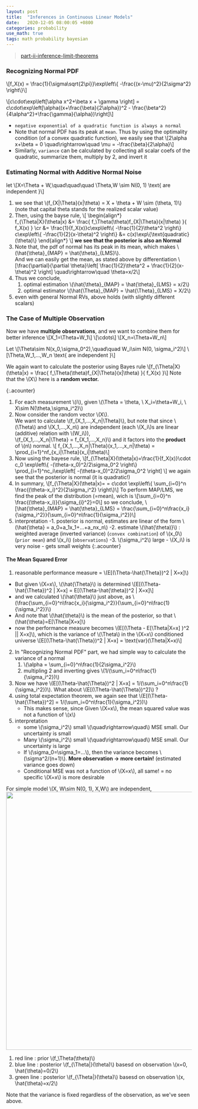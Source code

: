 ```yaml
---
layout: post
title:  "Inferences in Continuous Linear Models"
date:   2020-12-05 08:00:05 +0800
categories: probability
use_math: true
tags: math probability bayesian
---
```



> <a href="https://ocw.mit.edu/resources/res-6-012-introduction-to-probability-spring-2018/part-ii-inference-limit-theorems/" target="_blank">part-ii-inference-limit-theorems</a>

### Recognizing Normal PDF

\\[f\_X(x) = \frac{1}{\sigma\sqrt{2\pi}}\exp\left\\{ -\frac{(x-\mu)^2}{2\sigma^2} \right\\}\\]

\\[c\cdot\exp\left[\alpha x^2+\beta x + \gamma \right] = c\cdot\exp\left[\alpha((x+\frac{\beta}{2\alpha})^2 - \frac{\beta^2}{4\alpha^2}+\frac{\gamma}{\alpha})\right]\\]

- `negative exponential of a quadratic function is always a normal`
- Note that normal PDF has its peak at `mean`. Thus by using the optimality condition (of a convex quadratic function), we easily see that
  \\[2\alpha x+\beta = 0 \quad\rightarrow\quad \mu = -\frac{\beta}{2\alpha}\\]
- Similarly, `variance` can be calculated by collecting all scalar coefs of the quadratic, summarize them, multiply by 2, and invert it

### Estimating Normal with Additive Normal Noise
let
\\[X=\Theta + W,\quad\quad\quad \Theta,W \sim N(0, 1) \text{ are independent }\\]

1. we see that \\(f\_{X\|\Theta}(x\|\theta) = X + \theta + W \sim (\theta, 1)\\) (note that capital theta stands for the realized scalar value)
2. Then, using the bayse rule, 
   \\[
   \begin\{align\*\}  
   f\_{\Theta\|X}(\theta\|x) &= \frac{ f\_\Theta(\theta)f\_{X\|\Theta}(x\|\theta) }{ f\_X(x) } \cr
                             &= \frac{1}{f\_X(x)}c\exp\left\\{ -\frac{1}{2}\theta^2 \right\\} c\exp\left\\{ -\frac{1}{2}(x-\theta)^2 \right\\}
                             &= c(x)\exp\\{\text{quadratic}(\theta)\\}
   \end\{align\*\}
   \\]
   __we see that the posterior is also an Normal__   
3. Note that, the pdf of normal has its peak in its mean, which makes \\(\hat{\theta}\_{MAP} = \hat{\theta}\_{LMS}\\).  
   And we can easily get the mean, as stated above by differentiation 
   \\[\frac{\partial}{\partial \theta}\left[ \frac{1}{2}\theta^2 + \frac{1}{2}(x-\theta)^2 \right] \quad\rightarrow\quad \theta=x/2\\]
4. Thus we conclude,  
   1. optimal estimation \\(\hat{\theta}\_{MAP} = \hat{\theta}\_{LMS} = x/2\\)  
   2. optimal estimator \\(\hat{\Theta}\_{MAP} = \hat{\Theta}\_{LMS} = X/2\\)
5. even with general Normal RVs, above holds (with slightly different scalars)


### The Case of Multiple Observation
Now we have __multiple observations__, and we want to combine them for better inference
\\[X\_1=\Theta+W\_1\\]
\\[\cdots\\]
\\[X\_n=\Theta+W\_n\\]

Let
\\[\Theta\sim N(x\_0,\sigma\_0^2),\quad\quad W\_i\sim N(0, \sigma\_i^2)\\]
\\[\Theta,W\_1,...,W\_n \text{ are independent }\\]

We again want to calculate the posterior using Bayes rule
\\[f\_{\Theta\|X}(\theta\|x) = \frac{ f\_\Theta(\theta)f\_{X\|\Theta}(x\|\theta) }{ f\_X(x) }\\]
Note that the \\(X\\) here is a __random vector.__


{:.acounter}
1. For each measurement \\(i\\), given \\(\Theta = \theta, \\ X\_i=\theta+W\_i, \\ X\sim N(\theta,\sigma\_i^2)\\)
2. Now consider the random vector \\(X\\).  
   We want to calculate \\(f\_{X\_1,...,X\_n\|\Theta}\\), but note that since \\(\Theta\\) and \\(X\_1,...,X\_n\\) are independent (each \\(X\_i\\)s are linear (additive) relation with \\(W\_i\\)),   
   \\(f\_{X\_1,...,X\_n\|\Theta} = f\_{X\_1,...,X\_n}\\) and it factors into the __product__ of \\(n\\) normal.
   \\[ f\_{X\_1,...,X\_n\|\Theta}(x\_1,...,x\_n\|\theta) = \prod\_{i=1}^nf\_{x\_i\|\Theta}(x\_i\|\theta)\\]
3. Now using the bayese rule, 
   \\[f\_{\Theta\|X}(\theta\|x)=\frac{1}{f\_X(x)}\cdot c\_0 \exp\left\\{ -(\theta-x\_0)^2/2\sigma\_0^2 \right\\} 
   \prod\_{i=1}^nc\_i\exp\left[ -(\theta-x\_0)^2/2\sigma\_0^2 \right] 
   \\]
   we again see that the posterior is normal (it is quadratic!)
4. In summary,
   \\[f\_{\Theta\|X}(\theta\|x)= = c\cdot \exp\left\\{ \sum\_{i=0}^n \frac{(\theta-x\_i)^2}{2\sigma\_i^2} \right\\}\\]
   To perform MAP/LMS, we find the peak of the distribution (=mean), wich is
   \\[\sum\_{i=0}^n \frac{(\theta\-x\_i)}{\sigma\_{i}^2}=0\\]
   so we conclude,
   \\[\hat{\theta}\_{MAP} = \hat{\theta}\_{LMS} = \frac{\sum\_{i=0}^n\frac{x\_i}{\sigma\_i^2}}{\sum\_{i=0}^n\frac{1}{\sigma\_i^2}}\\]
5. interpretation
    -1. posterior is normal, estimates are linear of the form \\(\hat{\theta} = a\_0+a\_1x\_1+...+a\_nx\_n\\)
    -2. estimate \\(\hat{\theta)}\\) : weighted average (inverted variance) (`convex combination`) of \\(x\_0\\) (`prior mean`) and \\(x\_i\\) (`observations`)
    -3. \\(\sigma\_i^2\\) large - \\(X\_i\\) is very noise - gets small weights
{:.acounter}


#### The Mean Squared Error
1. reasonable performance measure = \\(E[(\Theta-\hat{\Theta})^2 | X=x]\\)
  - But given \\(X=x\\), \\(\hat{\Theta}\\) is determined
   \\[E[(\Theta-\hat{\Theta})^2 | X=x] = E[(\Theta-\hat{\theta})^2 | X=x]\\]
  - and we calculated \\(\hat{\theta}\\) just above, as \\(\frac{\sum\_{i=0}^n\frac{x\_i}{\sigma\_i^2}}{\sum\_{i=0}^n\frac{1}{\sigma\_i^2}}\\)
  - And note that \\(\hat{\theta}\\) is the mean of the posterior, so that \\(\hat{\theta}=E[\Theta\|X=x]\\)
  - now the performance measure becomes \\(E[(\Theta -  E[\Theta\|X=x] )^2 || X=x]\\), which is the variance of \\(\Theta\\) in the \\(X=x\\) conditioned universe
   \\[E[(\Theta-\hat{\Theta})^2 \| X=x] = \text{var}(\Theta\|X=x)\\]
2. In "Recognizing Normal PDF" part, we had simple way to calculate the variance of a normal
   1. \\(\alpha = \sum\_{i=0}^n\frac{1}{2\sigma\_i^2}\\)
   2. multipling 2 and inverting gives \\(1/(\sum\_i=0^n\frac{1}{\sigma\_i^2})\\)
3. Now we have \\(E[(\Theta-\hat{\Theta})^2 \| X=x] = 1/(\sum\_i=0^n\frac{1}{\sigma\_i^2})\\). What about \\(E[(\Theta-\hat{\Theta})^2]\\) ?
4. using total expectation theorem, we again see that \\(E[(\Theta-\hat{\Theta})^2] = 1/(\sum\_i=0^n\frac{1}{\sigma\_i^2})\\)
   - This makes sense, since Given \\(X=x\\), the mean squared value was not a function of \\(x\\)
5. interpretation
   - some \\(\sigma\_i^2\\) small \\(\quad\rightarrow\quad\\) MSE small. Our uncertainty is small
   - Many \\(\sigma\_i^2\\) small \\(\quad\rightarrow\quad\\) MSE small. Our uncertainty is large
   - If \\(\sigma\_0=\sigma\_1=...\\), then the variance becomes \\(\sigma^2/(n+1)\\). __More observation -> more certain!__ (estimated variance goes down)
   - Conditional MSE was not a function of \\(X=x\\), all same! = no specific \\(X=x\\) is more desirable



For simple model \\(X, W\sim N(0, 1), X,W\\) are independent,  
<img src="{{site.url}}/images/math/prob/normal_1.jpg" width="700">  

1. red line : prior \\(f\_\Theta(\theta)\\)
2. blue line : posterior \\(f\_{\Theta\|}(\theta)\\) basesd on observation \\(x=0, \hat{\theta}=0/2\\)
3. green line : posterior \\(f\_{\Theta\|}(\theta)\\) basesd on observation \\(x, \hat{\theta}=x/2\\)

Note that the variance is fixed regardless of the observation, as we've seen above.